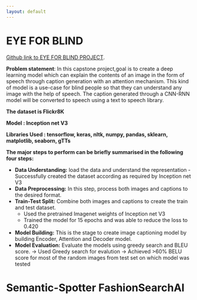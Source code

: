 ```yaml
---
layout: default
---
```


 # EYE FOR BLIND
[Github link to EYE FOR BLIND PROJECT](https://github.com/Mahalakshmi-Totad/EyeForBlind).

**Problem statement**: In this capstone project,goal is to create a deep learning model which can explain the contents of an image in the form of speech through caption generation with an attention mechanism. This kind of model is a use-case for blind people so that they can understand any image with the help of speech. The caption generated through a CNN-RNN model will be converted to speech using a text to speech library. 

**The dataset is Flickr8K**

**Model : Inception net V3**

**Libraries Used : tensorflow,  keras, nltk, numpy, pandas, sklearn, matplotlib, seaborn, gTTs**
  
**The major steps to perform can be briefly summarised in the following four steps:**

- **Data Understanding:**  load the data and understand the representation - Successfully created the dataset according as required by Inception net V3 
- **Data Preprocessing:** In this step, process both images and captions to the desired format.
- **Train-Test Split:** Combine both images and captions to create the train and test dataset.
  - Used the pretrained Imagenet weights of Inception net V3 
  - Trained the model for 15 epochs and was able to reduce the loss to 0.420
- **Model Building:** This is the stage to create image captioning model by building Encoder, Attention and Decoder model.
- **Model Evaluation:** Evaluate the models using greedy search and BLEU score.
  -> Used Greedy search for evalution
  -> Achieved >60% BELU score for most of the random images from test set on which model was tested

  
# Semantic-Spotter FashionSearchAI




